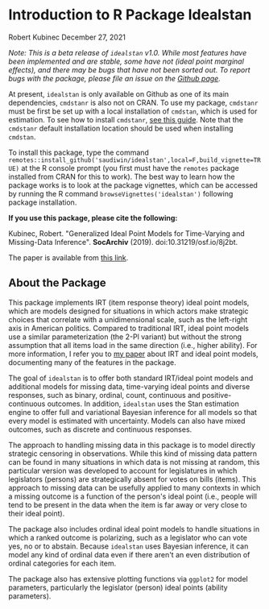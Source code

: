Introduction to R Package Idealstan
================
Robert Kubinec
December 27, 2021

*Note: This is a beta release of `idealstan` v1.0. While most features have been implemented and are stable, some have not (ideal point marginal effects), and there may be bugs that have not been sorted out. To report bugs with the package, please file an issue on the [Github page](https://github.com/saudiwin/idealstan/issues).* 

At present, `idealstan` is only available on Github as one of its main dependencies, `cmdstanr` is also not on CRAN. To use my package, `cmdstanr` must be first be set up with a local installation of `cmdstan`, which is used for estimation. To see how to install `cmdstanr`, [see this guide](https://mc-stan.org/cmdstanr/). Note that the `cmdstanr` default installation location should be used when installing `cmdstan`.

To install this package, type the command `remotes::install_github('saudiwin/idealstan',local=F,build_vignette=TRUE)` at the R console prompt (you first must have the `remotes` package installed from CRAN for this to work). The best way to learn how the package works is to look at the package vignettes, which can be accessed by running the R command `browseVignettes('idealstan')` following package installation.

**If you use this package, please cite the following:**

Kubinec, Robert. "Generalized Ideal Point Models for Time-Varying and Missing-Data Inference". **SocArchiv** (2019). doi:10.31219/osf.io/8j2bt.

The paper is available from [this link](https://osf.io/8j2bt/).

## About the Package

This package implements IRT (item response theory) ideal point models, which are models designed for situations in which actors make strategic choices that correlate with a unidimensional scale, such as the left-right axis in American politics. Compared to traditional IRT, ideal point models use a similar parameterization (the 2-Pl variant) but without the strong assumption that all items load in the same direction (i.e., higher ability). For more information, I refer you to [my paper](https://osf.io/8j2bt/) about IRT and ideal point models, documenting many of the features in the package.

The goal of `idealstan` is to offer both standard IRT/ideal point models and additional models for missing data, time-varying ideal points and diverse responses, such as binary, ordinal, count, continuous and positive-continuous outcomes. In addition, `idealstan` uses the Stan estimation engine to offer full and variational Bayesian inference for all models so that every model is estimated with uncertainty. Models can also have mixed outcomes, such as discrete and continuous responses.

The approach to handling missing data in this package is to model directly strategic censoring in observations. While this kind of missing data pattern can be found in many situations in which data is not missing at random, this particular version was developed to account for legislatures in which legislators (persons) are strategically absent for votes on bills (items). This approach to missing data can be usefully applied to many contexts in which a missing outcome is a function of the person's ideal point (i.e., people will tend to be present in the data when the item is far away or very close to their ideal point).

The package also includes ordinal ideal point models to handle situations in which a ranked outcome is polarizing, such as a legislator who can vote yes, no or to abstain. Because `idealstan` uses Bayesian inference, it can model any kind of ordinal data even if there aren't an even distribution of ordinal categories for each item.

The package also has extensive plotting functions via `ggplot2` for model parameters, particularly the legislator (person) ideal points (ability parameters).


